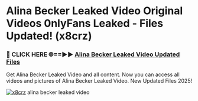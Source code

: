 # Alina Becker Leaked Video Original Videos 0nlyFans Leaked - Files Updated! (x8crz)

<h3>🔴 CLICK HERE 🌐==►► <a href="https://tinyurl.com/x26r9saj" rel="nofollow">Alina Becker Leaked Video Updated Files</a></h3>

Get Alina Becker Leaked Video and all content. Now you can access all videos and pictures of Alina Becker Leaked Video. New Updated Files 2025!

[![x8crz](https://i.imgur.com/LkgZPqh.gif)](https://tinyurl.com/x26r9saj)
alina becker leaked video